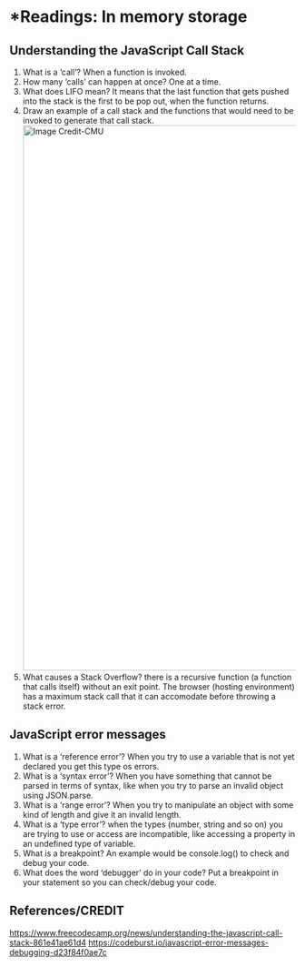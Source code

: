 # *Readings: In memory storage

## Understanding the JavaScript Call Stack

1. What is a ‘call’? When a function is invoked.
2. How many ‘calls’ can happen at once? One at a time.
3. What does LIFO mean? It means that the last function that gets pushed into the stack is the first to be pop out, when the function returns.
4. Draw an example of a call stack and the functions that would need to be invoked to generate that call stack. <img width="959" alt="Image Credit-CMU" src="https://cdn-media-1.freecodecamp.org/images/QgR2uIk7tW0YNz0Xm8g0jAPeRFI0e4sCejsv">
5. What causes a Stack Overflow? there is a recursive function (a function that calls itself) without an exit point. The browser (hosting environment) has a maximum stack call that it can accomodate before throwing a stack error.

## JavaScript error messages

1. What is a ‘reference error’? When you try to use a variable that is not yet declared you get this type os errors.
2. What is a ‘syntax error’? When you have something that cannot be parsed in terms of syntax, like when you try to parse an invalid object using JSON.parse.
3. What is a ‘range error’? When you try to manipulate an object with some kind of length and give it an invalid length.
4. What is a ‘type error’? when the types (number, string and so on) you are trying to use or access are incompatible, like accessing a property in an undefined type of variable.
5. What is a breakpoint? An example would be console.log() to check and debug your code.
6. What does the word ‘debugger’ do in your code? Put a breakpoint in your statement so you can check/debug your code.

## References/CREDIT
https://www.freecodecamp.org/news/understanding-the-javascript-call-stack-861e41ae61d4
https://codeburst.io/javascript-error-messages-debugging-d23f84f0ae7c
